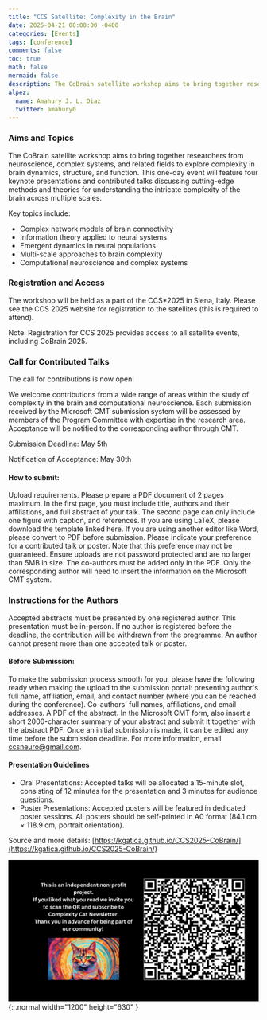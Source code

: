 ```yaml
---
title: "CCS Satellite: Complexity in the Brain"
date: 2025-04-21 00:00:00 -0400
categories: [Events]
tags: [conference]
comments: false
toc: true
math: false
mermaid: false
description: The CoBrain satellite workshop aims to bring together researchers from neuroscience, complex systems, and related fields to explore complexity in brain dynamics, structure, and function. This one-day event will feature four keynote presentations and contributed talks discussing cutting-edge methods and theories for understanding the intricate complexity of the brain across multiple scales.
alpez:
  name: Amahury J. L. Diaz
  twitter: amahury0
---
```

### Aims and Topics
The CoBrain satellite workshop aims to bring together researchers from neuroscience, complex systems, and related fields to explore complexity in brain dynamics, structure, and function. This one-day event will feature four keynote presentations and contributed talks discussing cutting-edge methods and theories for understanding the intricate complexity of the brain across multiple scales.

Key topics include:
- Complex network models of brain connectivity
- Information theory applied to neural systems
- Emergent dynamics in neural populations
- Multi-scale approaches to brain complexity
- Computational neuroscience and complex systems

### Registration and Access
The workshop will be held as a part of the CCS*2025 in Siena, Italy. Please see the CCS 2025 website for registration to the satellites (this is required to attend).

Note: Registration for CCS 2025 provides access to all satellite events, including CoBrain 2025.

### Call for Contributed Talks
The call for contributions is now open!

We welcome contributions from a wide range of areas within the study of complexity in the brain and computational neuroscience. Each submission received by the Microsoft CMT submission system will be assessed by members of the Program Committee with expertise in the research area. Acceptance will be notified to the corresponding author through CMT.

Submission Deadline: May 5th

Notification of Acceptance: May 30th

#### How to submit:
Upload requirements. Please prepare a PDF document of 2 pages maximum. In the first page, you must include title, authors and their affiliations, and full abstract of your talk. The second page can only include one figure with caption, and references. If you are using LaTeX, please download the template linked here. If you are using another editor like Word, please convert to PDF before submission. Please indicate your preference for a contributed talk or poster. Note that this preference may not be guaranteed. Ensure uploads are not password protected and are no larger than 5MB in size. The co-authors must be added only in the PDF. Only the corresponding author will need to insert the information on the Microsoft CMT system.

### Instructions for the Authors
Accepted abstracts must be presented by one registered author. This presentation must be in-person. If no author is registered before the deadline, the contribution will be withdrawn from the programme. An author cannot present more than one accepted talk or poster.

#### Before Submission:
To make the submission process smooth for you, please have the following ready when making the upload to the submission portal: presenting author's full name, affiliation, email, and contact number (where you can be reached during the conference). Co-authors' full names, affiliations, and email addresses. A PDF of the abstract. In the Microsoft CMT form, also insert a short 2000-character summary of your abstract and submit it together with the abstract PDF. Once an initial submission is made, it can be edited any time before the submission deadline. For more information, email ccsneuro@gmail.com.

#### Presentation Guidelines
- Oral Presentations: Accepted talks will be allocated a 15-minute slot, consisting of 12 minutes for the presentation and 3 minutes for audience questions.
- Poster Presentations: Accepted posters will be featured in dedicated poster sessions. All posters should be self-printed in A0 format (84.1 cm × 118.9 cm, portrait orientation).

Source and more details: [https://kgatica.github.io/CCS2025-CoBrain/](https://kgatica.github.io/CCS2025-CoBrain/)

![Desktop View](/assets/img/fix/complexity-cat-newsletter.png){: .normal width="1200" height="630" }
